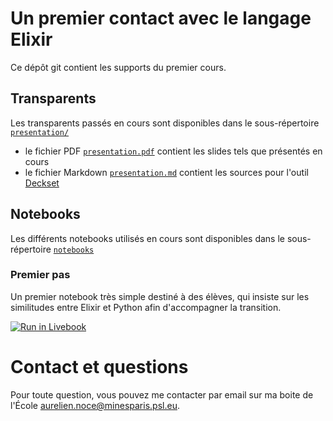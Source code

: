 # Un premier contact avec le langage Elixir

Ce dépôt git contient les supports du premier cours.

## Transparents

Les transparents passés en cours sont disponibles dans le sous-répertoire [`presentation/`](./presentation/)

- le fichier PDF [`presentation.pdf`](./presentation/presentation.pdf) contient les slides tels que présentés en cours
- le fichier Markdown [`presentation.md`](./presentation/presentation.md) contient les sources pour l'outil [Deckset]

## Notebooks

Les différents notebooks utilisés en cours sont disponibles dans le sous-répertoire [`notebooks`](./notebooks/)

### Premier pas

Un premier notebook très simple destiné à des élèves, qui insiste sur les similitudes entre Elixir et Python afin d'accompagner la transition.

<!-- https://livebook.dev/badge/ -->

[![Run in Livebook](https://livebook.dev/badge/v1/black.svg)](https://livebook.dev/run?url=https%3A%2F%2Fraw.githubusercontent.com%2Fushu%2Felixir-course%2Frefs%2Fheads%2Fmain%2F1-intro-to-elixir%2Fnotebooks%2Fpremiers-pas.livemd)

# Contact et questions

Pour toute question, vous pouvez me contacter par email sur ma boite de l'École [aurelien.noce@minesparis.psl.eu](mailto:aurelien.noce@minesparis.psl.eu).

[Deckset]: https://www.deckset.com
